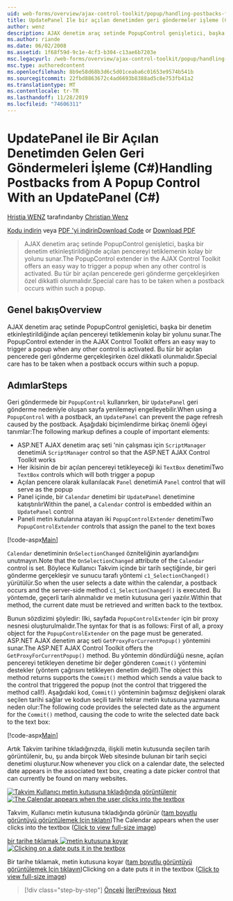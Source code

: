 ```yaml
---
uid: web-forms/overview/ajax-control-toolkit/popup/handling-postbacks-from-a-popup-control-with-an-updatepanel-cs
title: UpdatePanel Ile bir açılan denetimden geri göndermeler işleme (C#) | Microsoft Docs
author: wenz
description: AJAX denetim araç setinde PopupControl genişletici, başka bir denetim etkinleştirildiğinde açılan pencereyi tetiklemenin kolay bir yolunu sunar. Özel dikkatli olunmalıdır...
ms.author: riande
ms.date: 06/02/2008
ms.assetid: 1f68f59d-9c1e-4cf3-b304-c13ae6b7203e
msc.legacyurl: /web-forms/overview/ajax-control-toolkit/popup/handling-postbacks-from-a-popup-control-with-an-updatepanel-cs
msc.type: authoredcontent
ms.openlocfilehash: 8b9e58d68b3d6c5d01ceaba6c01653e9574b541b
ms.sourcegitcommit: 22fbd8863672c4ad6693b8388ad5c8e753fb41a2
ms.translationtype: MT
ms.contentlocale: tr-TR
ms.lasthandoff: 11/28/2019
ms.locfileid: "74606311"
---
```

# <a name="handling-postbacks-from-a-popup-control-with-an-updatepanel-c"></a><span data-ttu-id="b2ae3-104">UpdatePanel ile Bir Açılan Denetimden Gelen Geri Göndermeleri İşleme (C#)</span><span class="sxs-lookup"><span data-stu-id="b2ae3-104">Handling Postbacks from A Popup Control With an UpdatePanel (C#)</span></span>

<span data-ttu-id="b2ae3-105">[Hristia WENZ](https://github.com/wenz) tarafından</span><span class="sxs-lookup"><span data-stu-id="b2ae3-105">by [Christian Wenz](https://github.com/wenz)</span></span>

<span data-ttu-id="b2ae3-106">[Kodu indirin](https://download.microsoft.com/download/9/3/f/93f8daea-bebd-4821-833b-95205389c7d0/PopupControl2.cs.zip) veya [PDF 'yi indirin](https://download.microsoft.com/download/2/d/c/2dc10e34-6983-41d4-9c08-f78f5387d32b/popupcontrol2CS.pdf)</span><span class="sxs-lookup"><span data-stu-id="b2ae3-106">[Download Code](https://download.microsoft.com/download/9/3/f/93f8daea-bebd-4821-833b-95205389c7d0/PopupControl2.cs.zip) or [Download PDF](https://download.microsoft.com/download/2/d/c/2dc10e34-6983-41d4-9c08-f78f5387d32b/popupcontrol2CS.pdf)</span></span>

> <span data-ttu-id="b2ae3-107">AJAX denetim araç setinde PopupControl genişletici, başka bir denetim etkinleştirildiğinde açılan pencereyi tetiklemenin kolay bir yolunu sunar.</span><span class="sxs-lookup"><span data-stu-id="b2ae3-107">The PopupControl extender in the AJAX Control Toolkit offers an easy way to trigger a popup when any other control is activated.</span></span> <span data-ttu-id="b2ae3-108">Bu tür bir açılan pencerede geri gönderme gerçekleşirken özel dikkatli olunmalıdır.</span><span class="sxs-lookup"><span data-stu-id="b2ae3-108">Special care has to be taken when a postback occurs within such a popup.</span></span>

## <a name="overview"></a><span data-ttu-id="b2ae3-109">Genel bakış</span><span class="sxs-lookup"><span data-stu-id="b2ae3-109">Overview</span></span>

<span data-ttu-id="b2ae3-110">AJAX denetim araç setinde PopupControl genişletici, başka bir denetim etkinleştirildiğinde açılan pencereyi tetiklemenin kolay bir yolunu sunar.</span><span class="sxs-lookup"><span data-stu-id="b2ae3-110">The PopupControl extender in the AJAX Control Toolkit offers an easy way to trigger a popup when any other control is activated.</span></span> <span data-ttu-id="b2ae3-111">Bu tür bir açılan pencerede geri gönderme gerçekleşirken özel dikkatli olunmalıdır.</span><span class="sxs-lookup"><span data-stu-id="b2ae3-111">Special care has to be taken when a postback occurs within such a popup.</span></span>

## <a name="steps"></a><span data-ttu-id="b2ae3-112">Adımlar</span><span class="sxs-lookup"><span data-stu-id="b2ae3-112">Steps</span></span>

<span data-ttu-id="b2ae3-113">Geri göndermede bir `PopupControl` kullanırken, bir `UpdatePanel` geri gönderme nedeniyle oluşan sayfa yenilemeyi engelleyebilir.</span><span class="sxs-lookup"><span data-stu-id="b2ae3-113">When using a `PopupControl` with a postback, an `UpdatePanel` can prevent the page refresh caused by the postback.</span></span> <span data-ttu-id="b2ae3-114">Aşağıdaki biçimlendirme birkaç önemli öğeyi tanımlar:</span><span class="sxs-lookup"><span data-stu-id="b2ae3-114">The following markup defines a couple of important elements:</span></span>

- <span data-ttu-id="b2ae3-115">ASP.NET AJAX denetim araç seti 'nin çalışması için `ScriptManager` denetimi</span><span class="sxs-lookup"><span data-stu-id="b2ae3-115">A `ScriptManager` control so that the ASP.NET AJAX Control Toolkit works</span></span>
- <span data-ttu-id="b2ae3-116">Her ikisinin de bir açılan pencereyi tetikleyeceği iki `TextBox` denetimi</span><span class="sxs-lookup"><span data-stu-id="b2ae3-116">Two `TextBox` controls which will both trigger a popup</span></span>
- <span data-ttu-id="b2ae3-117">Açılan pencere olarak kullanılacak `Panel` denetimi</span><span class="sxs-lookup"><span data-stu-id="b2ae3-117">A `Panel` control that will serve as the popup</span></span>
- <span data-ttu-id="b2ae3-118">Panel içinde, bir `Calendar` denetimi bir `UpdatePanel` denetimine katıştırılır</span><span class="sxs-lookup"><span data-stu-id="b2ae3-118">Within the panel, a `Calendar` control is embedded within an `UpdatePanel` control</span></span>
- <span data-ttu-id="b2ae3-119">Paneli metin kutularına atayan iki `PopupControlExtender` denetimi</span><span class="sxs-lookup"><span data-stu-id="b2ae3-119">Two `PopupControlExtender` controls that assign the panel to the text boxes</span></span>

[!code-aspx[Main](handling-postbacks-from-a-popup-control-with-an-updatepanel-cs/samples/sample1.aspx)]

<span data-ttu-id="b2ae3-120">`Calendar` denetiminin `OnSelectionChanged` özniteliğinin ayarlandığını unutmayın.</span><span class="sxs-lookup"><span data-stu-id="b2ae3-120">Note that the `OnSelectionChanged` attribute of the `Calendar` control is set.</span></span> <span data-ttu-id="b2ae3-121">Böylece Kullanıcı Takvim içinde bir tarih seçtiğinde, bir geri gönderme gerçekleşir ve sunucu tarafı yöntemi `c1_SelectionChanged()` yürütülür.</span><span class="sxs-lookup"><span data-stu-id="b2ae3-121">So when the user selects a date within the calendar, a postback occurs and the server-side method `c1_SelectionChanged()` is executed.</span></span> <span data-ttu-id="b2ae3-122">Bu yöntemde, geçerli tarih alınmalıdır ve metin kutusuna geri yazılır.</span><span class="sxs-lookup"><span data-stu-id="b2ae3-122">Within that method, the current date must be retrieved and written back to the textbox.</span></span>

<span data-ttu-id="b2ae3-123">Bunun sözdizimi şöyledir: Ilki, sayfada `PopupControlExtender` için bir proxy nesnesi oluşturulmalıdır.</span><span class="sxs-lookup"><span data-stu-id="b2ae3-123">The syntax for that is as follows: First of all, a proxy object for the `PopupControlExtender` on the page must be generated.</span></span> <span data-ttu-id="b2ae3-124">ASP.NET AJAX denetim araç seti `GetProxyForCurrentPopup()` yöntemini sunar.</span><span class="sxs-lookup"><span data-stu-id="b2ae3-124">The ASP.NET AJAX Control Toolkit offers the `GetProxyForCurrentPopup()` method.</span></span> <span data-ttu-id="b2ae3-125">Bu yöntemin döndürdüğü nesne, açılan pencereyi tetikleyen denetime bir değer gönderen `Commit()` yöntemini destekler (yöntem çağrısını tetikleyen denetim değil!).</span><span class="sxs-lookup"><span data-stu-id="b2ae3-125">The object this method returns supports the `Commit()` method which sends a value back to the control that triggered the popup (not the control that triggered the method call!).</span></span> <span data-ttu-id="b2ae3-126">Aşağıdaki kod, `Commit()` yönteminin bağımsız değişkeni olarak seçilen tarihi sağlar ve kodun seçili tarihi tekrar metin kutusuna yazmasına neden olur:</span><span class="sxs-lookup"><span data-stu-id="b2ae3-126">The following code provides the selected date as the argument for the `Commit()` method, causing the code to write the selected date back to the text box:</span></span>

[!code-aspx[Main](handling-postbacks-from-a-popup-control-with-an-updatepanel-cs/samples/sample2.aspx)]

<span data-ttu-id="b2ae3-127">Artık Takvim tarihine tıkladığınızda, ilişkili metin kutusunda seçilen tarih görüntülenir, bu, şu anda birçok Web sitesinde bulunan bir tarih seçici denetimi oluşturur.</span><span class="sxs-lookup"><span data-stu-id="b2ae3-127">Now whenever you click on a calendar date, the selected date appears in the associated text box, creating a date picker control that can currently be found on many websites.</span></span>

<span data-ttu-id="b2ae3-128">[![Takvim Kullanıcı metin kutusuna tıkladığında görüntülenir](handling-postbacks-from-a-popup-control-with-an-updatepanel-cs/_static/image2.png)](handling-postbacks-from-a-popup-control-with-an-updatepanel-cs/_static/image1.png)</span><span class="sxs-lookup"><span data-stu-id="b2ae3-128">[![The Calendar appears when the user clicks into the textbox](handling-postbacks-from-a-popup-control-with-an-updatepanel-cs/_static/image2.png)](handling-postbacks-from-a-popup-control-with-an-updatepanel-cs/_static/image1.png)</span></span>

<span data-ttu-id="b2ae3-129">Takvim, Kullanıcı metin kutusuna tıkladığında görünür ([tam boyutlu görüntüyü görüntülemek Için tıklatın](handling-postbacks-from-a-popup-control-with-an-updatepanel-cs/_static/image3.png))</span><span class="sxs-lookup"><span data-stu-id="b2ae3-129">The Calendar appears when the user clicks into the textbox ([Click to view full-size image](handling-postbacks-from-a-popup-control-with-an-updatepanel-cs/_static/image3.png))</span></span>

<span data-ttu-id="b2ae3-130">[bir tarihe tıklamak ![metin kutusuna koyar](handling-postbacks-from-a-popup-control-with-an-updatepanel-cs/_static/image5.png)](handling-postbacks-from-a-popup-control-with-an-updatepanel-cs/_static/image4.png)</span><span class="sxs-lookup"><span data-stu-id="b2ae3-130">[![Clicking on a date puts it in the textbox](handling-postbacks-from-a-popup-control-with-an-updatepanel-cs/_static/image5.png)](handling-postbacks-from-a-popup-control-with-an-updatepanel-cs/_static/image4.png)</span></span>

<span data-ttu-id="b2ae3-131">Bir tarihe tıklamak, metin kutusuna koyar ([tam boyutlu görüntüyü görüntülemek Için tıklayın](handling-postbacks-from-a-popup-control-with-an-updatepanel-cs/_static/image6.png))</span><span class="sxs-lookup"><span data-stu-id="b2ae3-131">Clicking on a date puts it in the textbox ([Click to view full-size image](handling-postbacks-from-a-popup-control-with-an-updatepanel-cs/_static/image6.png))</span></span>

> [!div class="step-by-step"]
> <span data-ttu-id="b2ae3-132">[Önceki](using-multiple-popup-controls-cs.md)
> [İleri](handling-postbacks-from-a-popup-control-without-an-updatepanel-cs.md)</span><span class="sxs-lookup"><span data-stu-id="b2ae3-132">[Previous](using-multiple-popup-controls-cs.md)
[Next](handling-postbacks-from-a-popup-control-without-an-updatepanel-cs.md)</span></span>
